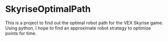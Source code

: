 SkyriseOptimalPath
==================

This is a project to find out the optimal robot path for the VEX Skyrise game. Using python, I hope to find an approximate robot strategy to optimize points for time.

